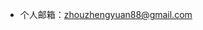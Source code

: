 - 个人邮箱：zhouzhengyuan88@gmail.com

<!---
JohnChow96927/JohnChow96927 is a ✨ special ✨ repository because its `README.md` (this file) appears on your GitHub profile.
You can click the Preview link to take a look at your changes.
--->

